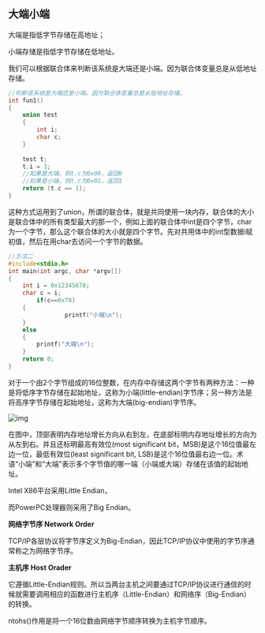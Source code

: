 ## 大端小端

大端是指低字节存储在高地址；

小端存储是指低字节存储在低地址。

我们可以根据联合体来判断该系统是大端还是小端。因为联合体变量总是从低地址存储。

```c
//判断该系统是大端还是小端。因为联合体变量总是从低地址存储。
int fun1()
{
    union test
    {
        int i;
        char c;                            
    }
    
    test t;
    t.i = 1;
    //如果是大端，则t.c为0x00，返回0
    //如果是小端，则t.c为0x01，返回1    
    return (t.c == 1);                            
}    
```

这种方式运用到了union，所谓的联合体，就是共同使用一块内存，联合体的大小是联合体中的所有类型最大的那一个，例如上面的联合体中int是四个字节，char为一个字节，那么这个联合体的大小就是四个字节。先对共用体中的int型数据i赋初值，然后在用char去访问一个字节的数据。

```c
//方法二
#include<stdio.h>
int main(int argc, char *argv[])
{
	int i = 0x12345678;
    char c = i;
        if(c==0x78)
    {
                printf("小端\n");
	}
	else
	{
		printf("大端\n");
	}
    return 0;
}
```



对于一个由2个字节组成的16位整数，在内存中存储这两个字节有两种方法：一种是将低序字节存储在起始地址，这称为小端(little-endian)字节序；另一种方法是将高序字节存储在起始地址，这称为大端(big-endian)字节序。

![img](https://images0.cnblogs.com/blog/228024/201306/08165259-3348937a49f34cbc996959ff2b23568e.jpg)

在图中，顶部表明内存地址增长方向从右到左，在底部标明内存地址增长的方向为从左到右。并且还标明最高有效位(most significant bit，MSB)是这个16位值最左边一位，最低有效位(least significant bit, LSB)是这个16位值最右边一位。术语“小端”和“大端”表示多个字节值的哪一端（小端或大端）存储在该值的起始地址。



Intel X86平台采用Little Endian，

而PowerPC处理器则采用了Big Endian。

**网络字节序 Network Order**

TCP/IP各层协议将字节序定义为Big-Endian，因此TCP/IP协议中使用的字节序通常称之为网络字节序。

**主机序 Host Orader**

它遵循Little-Endian规则。所以当两台主机之间要通过TCP/IP协议进行通信的时候就需要调用相应的函数进行主机序（Little-Endian）和网络序（Big-Endian）的转换。

ntohs()作用是将一个16位数由网络字节顺序转换为主机字节顺序。